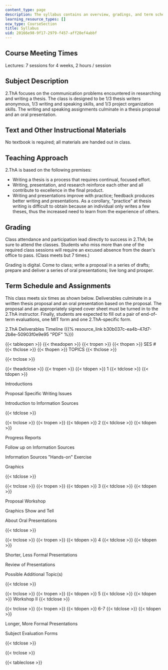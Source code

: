 ```yaml
---
content_type: page
description: The syllabus contains an overview, gradings, and term schedule and assignments.
learning_resource_types: []
ocw_type: CourseSection
title: Syllabus
uid: 20166e98-9f17-2979-f457-aff20ef4abbf
---
```


Course Meeting Times
--------------------

Lectures: 7 sessions for 4 weeks, 2 hours / session

Subject Description
-------------------

2.ThA focuses on the communication problems encountered in researching and writing a thesis. The class is designed to be 1/3 thesis writers anonymous, 1/3 writing and speaking skills, and 1/3 project organization skills. The writing and speaking assignments culminate in a thesis proposal and an oral presentation.

Text and Other Instructional Materials
--------------------------------------

No textbook is required; all materials are handed out in class.

Teaching Approach
-----------------

2.ThA is based on the following premises:

*   Writing a thesis is a process that requires continual, focused effort.
*   Writing, presentation, and research reinforce each other and all contribute to excellence in the final product.
*   Writing and presentations improve with practice; feedback produces better writing and presentations. As a corollary, "practice" at thesis writing is difficult to obtain because an individual only writes a few theses, thus the increased need to learn from the experience of others.

Grading
-------

Class attendance and participation lead directly to success in 2.ThA; be sure to attend the classes. Students who miss more than one of the required class sessions will require an excused absence from the dean's office to pass. (Class meets but 7 times.)

Grading is digital. Come to class; write a proposal in a series of drafts; prepare and deliver a series of oral presentations; live long and prosper.

Term Schedule and Assignments
-----------------------------

This class meets six times as shown below. Deliverables culminate in a written thesis proposal and an oral presentation based on the proposal. The proposal and an appropriately signed cover sheet must be turned in to the 2.ThA instructor. Finally, students are expected to fill out a pair of end-of-term evaluations, one MIT form and one 2.ThA-specific form.

2.ThA Deliverables Timeline ({{% resource_link b30b037c-ea4b-47d7-2b8e-50903f0e9e95 "PDF" %}})

{{< tableopen >}}
{{< theadopen >}}
{{< tropen >}}
{{< thopen >}}
SES #
{{< thclose >}}
{{< thopen >}}
TOPICS
{{< thclose >}}

{{< trclose >}}

{{< theadclose >}}
{{< tropen >}}
{{< tdopen >}}
1
{{< tdclose >}}
{{< tdopen >}}


Introductions

Proposal Specific Writing Issues

Introduction to Information Sources


{{< tdclose >}}

{{< trclose >}}
{{< tropen >}}
{{< tdopen >}}
2
{{< tdclose >}}
{{< tdopen >}}


Progress Reports

Follow up on Information Sources

Information Sources "Hands-on" Exercise

Graphics


{{< tdclose >}}

{{< trclose >}}
{{< tropen >}}
{{< tdopen >}}
3
{{< tdclose >}}
{{< tdopen >}}


Proposal Workshop

Graphics Show and Tell

About Oral Presentations


{{< tdclose >}}

{{< trclose >}}
{{< tropen >}}
{{< tdopen >}}
4
{{< tdclose >}}
{{< tdopen >}}


Shorter, Less Formal Presentations

Review of Presentations

Possible Additional Topic(s)


{{< tdclose >}}

{{< trclose >}}
{{< tropen >}}
{{< tdopen >}}
5
{{< tdclose >}}
{{< tdopen >}}
Workshop II
{{< tdclose >}}

{{< trclose >}}
{{< tropen >}}
{{< tdopen >}}
6-7
{{< tdclose >}}
{{< tdopen >}}


Longer, More Formal Presentations

Subject Evaluation Forms


{{< tdclose >}}

{{< trclose >}}

{{< tableclose >}}